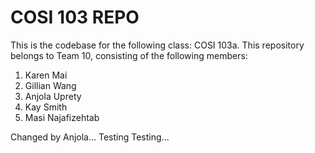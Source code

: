 # COSI 103 REPO
This is the codebase for the following class: COSI 103a. 
This repository belongs to Team 10, consisting of the following members:

1. Karen Mai
2. Gillian Wang
3. Anjola Uprety
4. Kay Smith
5. Masi Najafizehtab


Changed by Anjola... Testing Testing...
